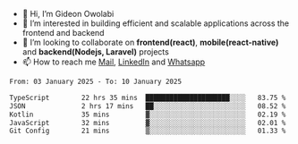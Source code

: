 - 👋 Hi, I’m Gideon Owolabi
- 👀 I’m interested in building efficient and scalable applications across the frontend and backend
- 💞️ I’m looking to collaborate on <b>frontend(react)</b>, <b>mobile(react-native)</b> and <b>backend(Nodejs, Laravel)</b> projects
- 📫 How to reach me <a href="mailto:gideoniyin2021@gmail.com">Mail</a>, <a href="https://www.linkedin.com/in/gideon-owolabi-9b667a232/">LinkedIn</a> and <a href="https://wa.me/2348055377085">Whatsapp</a>

<!---
gude1/gude1 is a ✨ special ✨ repository because its `README.md` (this file) appears on your GitHub profile.
You can click the Preview link to take a look at your changes.
--->

<!--START_SECTION:waka-->

```txt
From: 03 January 2025 - To: 10 January 2025

TypeScript        22 hrs 35 mins  █████████████████████░░░░   83.75 %
JSON              2 hrs 17 mins   ██░░░░░░░░░░░░░░░░░░░░░░░   08.52 %
Kotlin            35 mins         ▓░░░░░░░░░░░░░░░░░░░░░░░░   02.19 %
JavaScript        32 mins         ▓░░░░░░░░░░░░░░░░░░░░░░░░   02.01 %
Git Config        21 mins         ▒░░░░░░░░░░░░░░░░░░░░░░░░   01.33 %
```

<!--END_SECTION:waka-->
